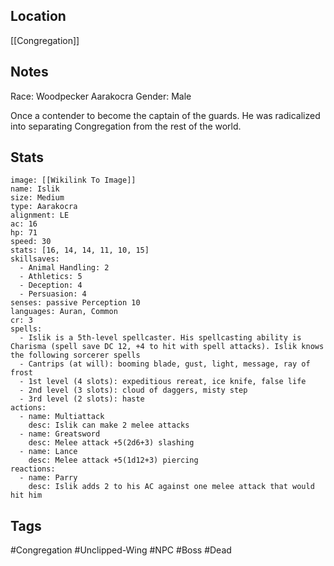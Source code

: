 ## Location
[[Congregation]]

## Notes
Race: Woodpecker Aarakocra
Gender: Male

Once a contender to become the captain of the guards. He was radicalized into separating Congregation from the rest of the world.



## Stats
```statblock
image: [[Wikilink To Image]]
name: Islik
size: Medium
type: Aarakocra
alignment: LE
ac: 16
hp: 71
speed: 30
stats: [16, 14, 14, 11, 10, 15]
skillsaves:
  - Animal Handling: 2
  - Athletics: 5
  - Deception: 4
  - Persuasion: 4
senses: passive Perception 10
languages: Auran, Common
cr: 3
spells:
  - Islik is a 5th-level spellcaster. His spellcasting ability is Charisma (spell save DC 12, +4 to hit with spell attacks). Islik knows the following sorcerer spells
  - Cantrips (at will): booming blade, gust, light, message, ray of frost
  - 1st level (4 slots): expeditious rereat, ice knife, false life
  - 2nd level (3 slots): cloud of daggers, misty step
  - 3rd level (2 slots): haste
actions:
  - name: Multiattack
    desc: Islik can make 2 melee attacks
  - name: Greatsword
    desc: Melee attack +5(2d6+3) slashing
  - name: Lance
    desc: Melee attack +5(1d12+3) piercing  
reactions:
  - name: Parry
    desc: Islik adds 2 to his AC against one melee attack that would hit him
```

## Tags
#Congregation #Unclipped-Wing #NPC #Boss #Dead 